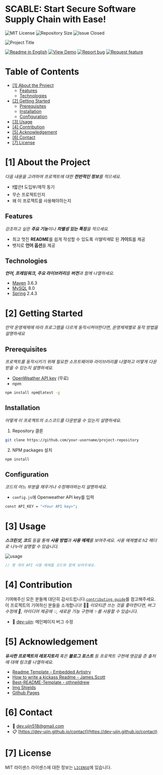 # SCABLE: Start Secure Software Supply Chain with Ease!

<!--배지-->
![MIT License][license-shield] ![Repository Size][repository-size-shield] ![Issue Closed][issue-closed-shield]

<!--프로젝트 대문 이미지-->
![Project Title]([img/project-title.jpg](https://github.com/2024-scable/scable/blob/main/scable_main.jpg))

<!--프로젝트 버튼-->
 [![Readme in English][readme-eng-shield]][readme-eng-url] [![View Demo][view-demo-shield]][view-demo-url] [![Report bug][report-bug-shield]][report-bug-url] [![Request feature][request-feature-shield]][request-feature-url]

<!--목차-->
# Table of Contents
- [[1] About the Project](#1-about-the-project)
  - [Features](#features)
  - [Technologies](#technologies)
- [[2] Getting Started](#2-getting-started)
  - [Prerequisites](#prerequisites)
  - [Installation](#installation)
  - [Configuration](#configuration)
- [[3] Usage](#3-usage)
- [[4] Contribution](#4-contribution)
- [[5] Acknowledgement](#5-acknowledgement)
- [[6] Contact](#6-contact)
- [[7] License](#7-license)



# [1] About the Project
*다음 내용을 고려하여 프로젝트에 대한 **전반적인 정보**를 적으세요.*

- ❗️짧은❗️ 도입부/제작 동기
- 무슨 프로젝트인지
- 왜 이 프로젝트를 사용해야하는지

## Features
*강조하고 싶은 **주요 기능**이나 **차별성 있는 특징**을 적으세요.*
- 최고 멋진 **README**를 쉽게 작성할 수 있도록 *이텔릭체*로 된 **가이드**를 제공
- 뱃지로 **언어 옵션**을 제공

## Technologies
***언어, 프레임워크, 주요 라이브러리**를 **버전**과 함께 나열하세요.*

- [Maven](https://maven.apache.org/) 3.6.3
- [MySQL](https://www.mysql.com/) 8.0
- [Spring](https://spring.io/) 2.4.3



# [2] Getting Started
*만약 운영체제에 따라 프로그램을 다르게 동작시켜야한다면, 운영체제별로 동작 방법을 설명하세요*

## Prerequisites
*프로젝트를 동작시키기 위해 필요한 소프트웨어와 라이브러리를 나열하고 어떻게 다운받을 수 있는지 설명하세요.*

- [OpenWeather API key](https://openweathermap.org/) (무료)
- npm
```bash
npm install npm@latest -g
```

## Installation
*어떻게 이 프로젝트의 소스코드를 다운받을 수 있는지 설명하세요.*
1. Repository 클론
```bash
git clone https://github.com/your-username/project-repository
```
2. NPM packages 설치
```bash
npm install
```

## Configuration
*코드의 어느 부분을 채우거나 수정해야하는지 설명하세요.*
- `config.js`에 Openweather API key를 입력
```bash
const API_KEY = "<Your API key>";
```



# [3] Usage
***스크린샷, 코드** 등을 통해 **사용 방법**과 **사용 예제**를 보여주세요. 사용 예제별로 h2 헤더로 나누어 설명할 수 있습니다.*

![usage](img/usage.png)

```java
// 몇 개의 API 사용 예제를 코드와 함께 보여주세요.
```



# [4] Contribution
기여해주신 모든 분들께 대단히 감사드립니다.[`contributing guide`][contribution-url]를 참고해주세요.
이 프로젝트의 기여하신 분들을 소개합니다! 🙆‍♀️
*이모티콘 쓰는 것을 좋아한다면, 버그 수정에 🐞, 아이디어 제공에 💡, 새로운 기능 구현에 ✨를 사용할 수 있습니다.*
- 🐞 [dev-ujin](https://github.com/dev-ujin): 메인페이지 버그 수정



# [5] Acknowledgement
***유사한 프로젝트의 레포지토리** 혹은 **블로그 포스트** 등 프로젝트 구현에 영감을 준 출처에 대해 링크를 나열하세요.*

- [Readme Template - Embedded Artistry](https://embeddedartistry.com/blog/2017/11/30/embedded-artistry-readme-template/)
- [How to write a kickass Readme - James.Scott](https://dev.to/scottydocs/how-to-write-a-kickass-readme-5af9)
- [Best-README-Template - othneildrew](https://github.com/othneildrew/Best-README-Template#prerequisites)
- [Img Shields](https://shields.io/)
- [Github Pages](https://pages.github.com/)



# [6] Contact
- 📧 dev.ujin518@gmail.com
- 📋 [https://dev-ujin.github.io/contact](https://dev-ujin.github.io/contact)



# [7] License
MIT 라이센스
라이센스에 대한 정보는 [`LICENSE`][license-url]에 있습니다.



<!--Url for Badges-->
[license-shield]: https://img.shields.io/github/license/dev-ujin/readme-template?labelColor=D8D8D8&color=04B4AE
[repository-size-shield]: https://img.shields.io/github/repo-size/dev-ujin/readme-template?labelColor=D8D8D8&color=BE81F7
[issue-closed-shield]: https://img.shields.io/github/issues-closed/dev-ujin/readme-template?labelColor=D8D8D8&color=FE9A2E

<!--Url for Buttons-->
[readme-eng-shield]: https://img.shields.io/badge/-readme%20in%20english-2E2E2E?style=for-the-badge
[view-demo-shield]: https://img.shields.io/badge/-%F0%9F%98%8E%20view%20demo-F3F781?style=for-the-badge
[view-demo-url]: https://dev-ujin.github.io
[report-bug-shield]: https://img.shields.io/badge/-%F0%9F%90%9E%20report%20bug-F5A9A9?style=for-the-badge
[report-bug-url]: https://github.com/dev-ujin/readme-template/issues
[request-feature-shield]: https://img.shields.io/badge/-%E2%9C%A8%20request%20feature-A9D0F5?style=for-the-badge
[request-feature-url]: https://github.com/dev-ujin/readme-template/issues

<!--URLS-->
[license-url]: LICENSE.md
[contribution-url]: CONTRIBUTION.md
[readme-eng-url]: ../README.md
